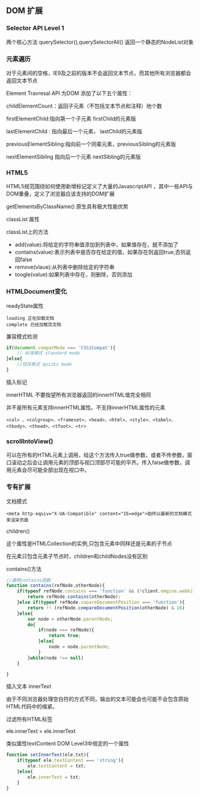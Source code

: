 ## DOM 扩展

### Selector API Level 1
两个核心方法 querySelector(),querySelectorAll() 返回一个静态的NodeList对象


### 元素遍历

对于元素间的空格，IE9及之前的版本不会返回文本节点，而其他所有浏览器都会返回文本节点

Element Travresal API 为DOM 添加了以下五个属性：

childElementCount：返回子元素（不包括文本节点和注释）地个数

firstElementChild:指向第一个子元素 firstChild的元素版

lastElementChild : 指向最后一个元素， lastChild的元素版

previousElementSibling:指向前一个同辈元素，previousSibling的元素版

nextElementSibling 指向后一个元素 nextSibling的元素版


### HTML5

HTML5规范围绕如何使用新增标记定义了大量的JavascriptAPI ，其中一些API与DOM重叠，定义了浏览器应该支持的DOM扩展

getElementsByClassName() 原生具有极大性能优势

classList 属性

classList上的方法
- add(value):将给定的字符串值添加到列表中，如果值存在，就不添加了
- contains(value):表示列表中是否存在给定的值，如果存在则返回true,否则返回false
- remove(vlaue):从列表中删除给定的字符串
- toogle(value):如果列表中存在，则删除，否则添加



### HTMLDocument变化

readyState属性

    loading 正在加载文档
    complete 已经加载完文档

兼容模式检测
```js
if(document.compatMode === 'CSS1Compat'){
    // 标准模式 standard mode
}else{
    //怪异格式 quicks mode
}
```

插入标记

innerHTML 不要指望所有浏览器返回的innerHTML值完全相同

并不是所有元素支持innerHTML属性。不支持innerHTML属性的元素
```
<col> 、<colgroup>、<frameset>、<head>、<html>、<style>、<tabel>、<tbody>、<thead>、<tfoot>、<tr>
```


### scrollIntoView()

可以在所有的HTML元素上调用，给这个方法传入true做参数，或者不传参数，窗口滚动之后会让调用元素的顶部与视口顶部尽可能的平齐。传入false做参数，调用元素会尽可能全部出现在视口中。


### 专有扩展

文档模式

    <meta http-equiv="X-UA-Compatible" content="IE=edge">始终以最新的文档模式来渲染页面

children()

这个属性是HTMLCollection的实例,只包含元素中同样还是元素的子节点

在元素只包含元素子节点时，children和childNodes没有区别

contains()方法

```js
//通用contains函数
function contains(refNode,otherNode){
    if(typeof refNode.contains === 'function' && (!client.emgine.webkit || client.engine.webkit >= 522)){
        return refNode.contains(otherNode);
    }else if(typeof refNode.copareDocumentPosition === 'function'){
        return !! (refNode.compareDocumentPosition(otherNode) & 16)
    }else{
        var node = otherNode.parentNode;
        do{
            if(node === refNode){
                return true;
            }else{
                node = node.parentNode;
            }
        }while(node !== null)
    }

}

```

插入文本 innerText

由于不同浏览器处理空白符的方式不同，输出的文本可能会也可能不会包含原始HTML代码中的缩紧。

过滤所有HTML标签

ele.innerText = ele.innerText

类似属性textContent  DOM Level3中规定的一个属性
```js 
function setInnerText(ele,txt){
    if(typeof ele.textContent === 'string'){
        ele.textContent = txt;
    }else{
        ele.innerText = txt;
    }
}
```